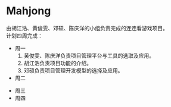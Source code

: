 # Mahjong
由胡江浩、黄俊雯、邓硕、陈庆洋的小组负责完成的连连看游戏项目。  
计划四周完成：  
- 周一  
  1. 黄俊雯、陈庆洋负责项目管理平台与工具的选取及应用。
  2. 胡江浩负责项目功能的介绍。
  3. 邓硕负责项目管理开发模型的选择及应用。  
- 周二  
+ 周三  
+ 周四  
